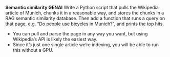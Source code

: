 **Semantic similarity GENAI**
Write a Python script that pulls the Wikipedia article of Munich, chunks it in a reasonable way,
and stores the chunks in a RAG semantic similarity database. Then add a function that runs a
query on that page, e.g. “Do people use bicycles in Munich?”, and prints the top hits.
- You can pull and parse the page in any way you want, but using Wikipedia’s API is
likely the easiest way.
- Since it’s just one single article we’re indexing, you will be able to run this without a
GPU.
